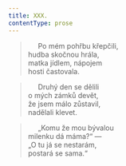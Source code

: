 ```yaml
---
title: XXX.
contentType: prose
---
```


>      Po mém pohřbu křepčili,  
> hudba skočnou hrála,  
> matka jídlem, nápojem  
> hosti častovala.

>      Druhý den se dělili  
> o mých zámků devět,  
> že jsem málo zůstavil,  
> nadělali klevet.

>      „Komu že mou bývalou  
> milenku dá máma?“ —  
> „O tu já se nestarám,  
> postará se sama.“
